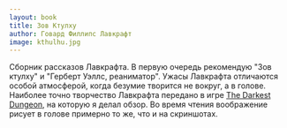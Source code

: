 ```yaml
---
layout: book
title: Зов Ктулху
author: Говард Филлипс Лавкрафт
image: kthulhu.jpg
---
```


Сборник рассказов Лавкрафта. В первую очередь рекомендую "Зов ктулху" и "Герберт
Уэллс, реаниматор". Ужасы Лавкрафта отличаются особой атмосферой, когда безумие
творится не вокруг, а в голове. Наиболее точно творчество Лавкрафта передано в
игре [The Darkest Dungeon](/the-darkest-dungeon), на которую я делал обзор. Во
время чтения воображение рисует в голове примерно то же, что и на скриншотах.

